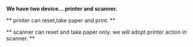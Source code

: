 **We have two device... printer and scanner.**

** printer can reset,take paper and print. **

** scanner can reset and take paper only. we will adopt printer action in scanner. **